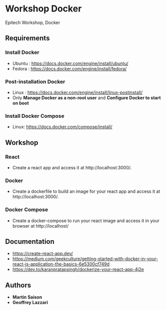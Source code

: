 # Workshop Docker
Epitech Workshop, Docker

## Requirements
### Install Docker
* Ubuntu : https://docs.docker.com/engine/install/ubuntu/
* Fedora : https://docs.docker.com/engine/install/fedora/

### Post-installation Docker
* Linux : https://docs.docker.com/engine/install/linux-postinstall/
* Only **Manage Docker as a non-root user** and **Configure Docker to start on boot**
  
### Install Docker Compose
* Linux: https://docs.docker.com/compose/install/

## Workshop
### React
* Create a react app and access it at http://localhost:3000/.
  
### Docker
* Create a dockerfile to build an image for your react app and access it at http://localhost:3000/.
  
### Docker Compose
* Create a docker-compose to run your react image
and access it in your browser at http://localhost/

## Documentation
* https://create-react-app.dev/
* https://medium.com/geekculture/getting-started-with-docker-in-your-react-js-application-the-basics-6e5300cf749d
* https://dev.to/karanpratapsingh/dockerize-your-react-app-4j2e


## Authors

* **Martin Saison**
* **Geoffrey Lazzari**
